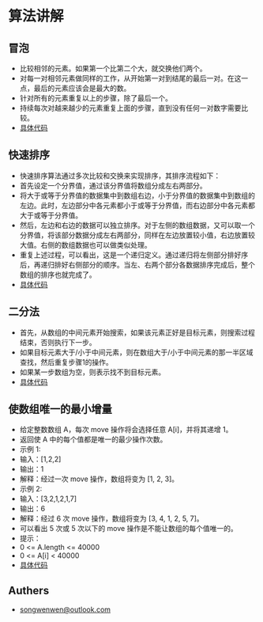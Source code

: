 # 算法讲解
## 冒泡
* 比较相邻的元素。如果第一个比第二个大，就交换他们两个。
* 对每一对相邻元素做同样的工作，从开始第一对到结尾的最后一对。在这一点，最后的元素应该会是最大的数。
* 针对所有的元素重复以上的步骤，除了最后一个。
* 持续每次对越来越少的元素重复上面的步骤，直到没有任何一对数字需要比较。
* [具体代码](https://github.com/BrouceSong/algorithm/blob/master/bubbling.go)
## 快速排序
* 快速排序算法通过多次比较和交换来实现排序，其排序流程如下：
* 首先设定一个分界值，通过该分界值将数组分成左右两部分。
* 将大于或等于分界值的数据集中到数组右边，小于分界值的数据集中到数组的左边。此时，左边部分中各元素都小于或等于分界值，而右边部分中各元素都大于或等于分界值。
* 然后，左边和右边的数据可以独立排序。对于左侧的数组数据，又可以取一个分界值，将该部分数据分成左右两部分，同样在左边放置较小值，右边放置较大值。右侧的数组数据也可以做类似处理。
* 重复上述过程，可以看出，这是一个递归定义。通过递归将左侧部分排好序后，再递归排好右侧部分的顺序。当左、右两个部分各数据排序完成后，整个数组的排序也就完成了。
* [具体代码](https://github.com/BrouceSong/algorithm/blob/master/quickly.go)
## 二分法
* 首先，从数组的中间元素开始搜索，如果该元素正好是目标元素，则搜索过程结束，否则执行下一步。
* 如果目标元素大于/小于中间元素，则在数组大于/小于中间元素的那一半区域查找，然后重复步骤1的操作。
* 如果某一步数组为空，则表示找不到目标元素。
* [具体代码](https://github.com/BrouceSong/algorithm/blob/master/dichotomy.go)
## 使数组唯一的最小增量
* 给定整数数组 A，每次 move 操作将会选择任意 A[i]，并将其递增 1。
* 返回使 A 中的每个值都是唯一的最少操作次数。
* 示例 1:
* 输入：[1,2,2]
* 输出：1
* 解释：经过一次 move 操作，数组将变为 [1, 2, 3]。
* 示例 2:
* 输入：[3,2,1,2,1,7]
* 输出：6
* 解释：经过 6 次 move 操作，数组将变为 [3, 4, 1, 2, 5, 7]。
* 可以看出 5 次或 5 次以下的 move 操作是不能让数组的每个值唯一的。
* 提示：
* 0 <= A.length <= 40000
* 0 <= A[i] < 40000
* [具体代码](https://github.com/BrouceSong/algorithm/blob/master/minIncrementforunique.go)
## Authers
* [songwenwen@outlook.com](https://github.com/BrouceSong)
